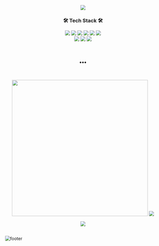 <div align="center">
  <img src="https://capsule-render.vercel.app/api?type=waving&color=87cefa&height=200&section=header&text=Jinhyup-Mok;&fontSize=90" />
</div>
<h3 align="center">🛠 Tech Stack 🛠</h3>
<p align="center">
  <img src="https://img.shields.io/badge/Java-007396?style=flat-square&logo=Java&logoColor=white"/>
  <img src="https://img.shields.io/badge/C++-00599C?style=flat-square&logo=C%2B%2B&logoColor=white"/>
  <img src="https://img.shields.io/badge/Python-3766AB?style=flat-square&logo=Python&logoColor=white"/>
  <img src="https://img.shields.io/badge/Javascript-ffb13b?style=flat-square&logo=javascript&logoColor=white"/>
  <img src="https://img.shields.io/badge/Node.js-339933?style=flat-square&logo=Node.js&logoColor=white"/>
  <img src="https://img.shields.io/badge/Linux-FCC624?style=flat-square&logo=Linux&logoColor=white"/>
  <br>
  <img src="https://img.shields.io/badge/HTML-1A2477?style=flat-square&logo=html5&logoColor=white"/>
  <img src="https://img.shields.io/badge/css-FABF15?style=flat-square&logo=css3&logoColor=white"/>
  <img src="https://img.shields.io/badge/Mysql-11B48A?style=flat-square&logo=MySql&logoColor=white"/>
</p>

<br>
<h3 align="center">•••</h3>
<br>
<p align="center">
  <img src="https://github-readme-stats-sigma-five.vercel.app/api?username=Jinhyup-Mok&custom_title=Mok's&nbsp;GitHub&nbsp;✨&bg_color=30,92a8d1,f7cac9&title_color=fff&text_color=fff&count_private=true&line_height=24" style="width: 440px""/>
  <img src="https://github-readme-stats-sigma-five.vercel.app/api/top-langs/?username=Jinhyup-Mok&layout=compact&custom_title=Most&nbsp;Used&nbsp;Languages&nbsp;&bg_color=30,f7cac9,92a8d1&title_color=fff&text_color=fff&langs_count=6&exclude_langs=html,css">
</p>

  
<div align="center">
  <a href="https://solved.ac/mokjh1117">
    <img src="http://mazassumnida.wtf/api/v2/generate_badge?boj=mokjh1117"/>
  </a>
</div>

<br>


![footer](https://capsule-render.vercel.app/api?type=waving&color=87cefa&height=200&section=footer&fontSize=90&&fontColor=ffffff&animation=fadeIn&fontAlignY=38&descAlignY=51&descAlign=62)

